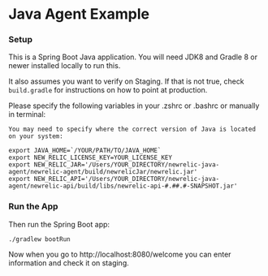 Java Agent Example
=====================

### Setup
This is a Spring Boot Java application. You will need JDK8 and Gradle 8 or newer installed locally to run this. 

It also assumes you want to verify on Staging.  If that is not true, check
`build.gradle` for instructions on how to point at production.

Please specify the following variables in your .zshrc or .bashrc or manually in terminal:

```
You may need to specify where the correct version of Java is located on your system:

export JAVA_HOME=`/YOUR/PATH/TO/JAVA_HOME` 
export NEW_RELIC_LICENSE_KEY=YOUR_LICENSE_KEY
export NEW_RELIC_JAR='/Users/YOUR_DIRECTORY/newrelic-java-agent/newrelic-agent/build/newrelicJar/newrelic.jar'
export NEW_RELIC_API='/Users/YOUR_DIRECTORY/newrelic-java-agent/newrelic-api/build/libs/newrelic-api-#.##.#-SNAPSHOT.jar'

```

### Run the App

Then run the Spring Boot app:

`./gradlew bootRun`

Now when you go to http://localhost:8080/welcome you can enter information and check it on staging.
